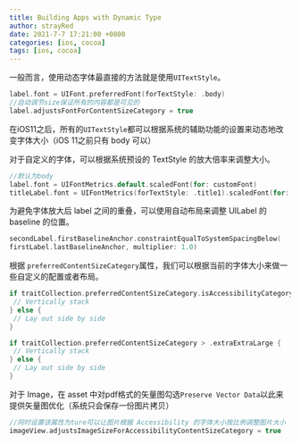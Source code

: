 ```yaml
---
title: Building Apps with Dynamic Type
author: strayRed
date: 2021-7-7 17:21:00 +0800
categories: [ios, cocoa]
tags: [ios, cocoa]
---
```


一般而言，使用动态字体最直接的方法就是使用`UITextStyle`。

```Swift
label.font = UIFont.preferredFont(forTextStyle: .body)
//自动调节size保证所有的内容都是可见的
label.adjustsFontForContentSizeCategory = true
```

在iOS11之后，所有的`UITextStyle`都可以根据系统的辅助功能的设置来动态地改变字体大小（iOS 11之前只有 body 可以）

对于自定义的字体，可以根据系统预设的 TextStyle 的放大倍率来调整大小。

```Swift
//默认为body
label.font = UIFontMetrics.default.scaledFont(for: customFont)
titleLabel.font = UIFontMetrics(forTextStyle: .title1).scaledFont(for: customFont)
```

为避免字体放大后 label 之间的重叠，可以使用自动布局来调整 UILabel 的 baseline 的位置。

```Swift
secondLabel.firstBaselineAnchor.constraintEqualToSystemSpacingBelow(
firstLabel.lastBaselineAnchor, multiplier: 1.0)
```

根据 `preferredContentSizeCategory`属性，我们可以根据当前的字体大小来做一些自定义的配置或者布局。

```Swift
if traitCollection.preferredContentSizeCategory.isAccessibilityCategory {
 // Vertically stack
} else {
 // Lay out side by side
}

if traitCollection.preferredContentSizeCategory > .extraExtraLarge {
 // Vertically stack
} else {
 // Lay out side by side
}
```



对于 Image，在 asset 中对pdf格式的矢量图勾选`Preserve Vector Data`以此来提供矢量图优化（系统只会保存一份图片拷贝）

```Swift
//同时设置该属性为ture可以让图片根据 Accessibility 的字体大小按比例调整图片大小
imageView.adjustsImageSizeForAccessibilityContentSizeCategory = true
```

